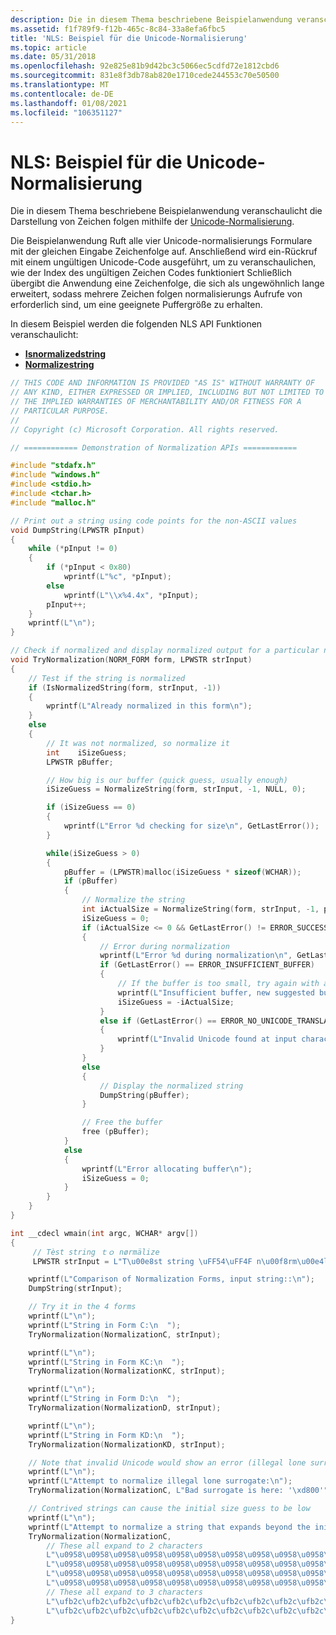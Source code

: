 ```yaml
---
description: Die in diesem Thema beschriebene Beispielanwendung veranschaulicht die Darstellung von Zeichen folgen mithilfe der Unicode-Normalisierung.
ms.assetid: f1f789f9-f12b-465c-8c84-33a8efa6fbc5
title: 'NLS: Beispiel für die Unicode-Normalisierung'
ms.topic: article
ms.date: 05/31/2018
ms.openlocfilehash: 92e825e81b9d42bc3c5066ec5cdfd72e1812cbd6
ms.sourcegitcommit: 831e8f3db78ab820e1710cede244553c70e50500
ms.translationtype: MT
ms.contentlocale: de-DE
ms.lasthandoff: 01/08/2021
ms.locfileid: "106351127"
---
```

# <a name="nls-unicode-normalization-sample"></a>NLS: Beispiel für die Unicode-Normalisierung

Die in diesem Thema beschriebene Beispielanwendung veranschaulicht die Darstellung von Zeichen folgen mithilfe der [Unicode-Normalisierung](using-unicode-normalization-to-represent-strings.md).

Die Beispielanwendung Ruft alle vier Unicode-normalisierungs Formulare mit der gleichen Eingabe Zeichenfolge auf. Anschließend wird ein-Rückruf mit einem ungültigen Unicode-Code ausgeführt, um zu veranschaulichen, wie der Index des ungültigen Zeichen Codes funktioniert Schließlich übergibt die Anwendung eine Zeichenfolge, die sich als ungewöhnlich lange erweitert, sodass mehrere Zeichen folgen normalisierungs Aufrufe von erforderlich sind, um eine geeignete Puffergröße zu erhalten.

In diesem Beispiel werden die folgenden NLS API Funktionen veranschaulicht:

-   [**Isnormalizedstring**](/windows/desktop/api/Winnls/nf-winnls-isnormalizedstring)
-   [**Normalizestring**](/windows/desktop/api/Winnls/nf-winnls-normalizestring)


```C++
// THIS CODE AND INFORMATION IS PROVIDED "AS IS" WITHOUT WARRANTY OF 
// ANY KIND, EITHER EXPRESSED OR IMPLIED, INCLUDING BUT NOT LIMITED TO 
// THE IMPLIED WARRANTIES OF MERCHANTABILITY AND/OR FITNESS FOR A 
// PARTICULAR PURPOSE. 
// 
// Copyright (c) Microsoft Corporation. All rights reserved. 

// ============ Demonstration of Normalization APIs ============ 

#include "stdafx.h"
#include "windows.h"
#include <stdio.h>
#include <tchar.h>
#include "malloc.h"

// Print out a string using code points for the non-ASCII values 
void DumpString(LPWSTR pInput)
{
    while (*pInput != 0)
    {
        if (*pInput < 0x80)
            wprintf(L"%c", *pInput);
        else
            wprintf(L"\\x%4.4x", *pInput);
        pInput++;
    }
    wprintf(L"\n");
}

// Check if normalized and display normalized output for a particular normalization form 
void TryNormalization(NORM_FORM form, LPWSTR strInput)
{
    // Test if the string is normalized 
    if (IsNormalizedString(form, strInput, -1))
    {
        wprintf(L"Already normalized in this form\n");
    }
    else
    {
        // It was not normalized, so normalize it 
        int    iSizeGuess;
        LPWSTR pBuffer;

        // How big is our buffer (quick guess, usually enough) 
        iSizeGuess = NormalizeString(form, strInput, -1, NULL, 0);

        if (iSizeGuess == 0)
        {
            wprintf(L"Error %d checking for size\n", GetLastError());
        }

        while(iSizeGuess > 0)
        {
            pBuffer = (LPWSTR)malloc(iSizeGuess * sizeof(WCHAR));
            if (pBuffer)
            {
                // Normalize the string 
                int iActualSize = NormalizeString(form, strInput, -1, pBuffer, iSizeGuess);
                iSizeGuess = 0;
                if (iActualSize <= 0 && GetLastError() != ERROR_SUCCESS)
                {
                    // Error during normalization 
                    wprintf(L"Error %d during normalization\n", GetLastError());
                    if (GetLastError() == ERROR_INSUFFICIENT_BUFFER)
                    {
                        // If the buffer is too small, try again with a bigger buffer. 
                        wprintf(L"Insufficient buffer, new suggested buffer size %d\n", -iActualSize);
                        iSizeGuess = -iActualSize;
                    }
                    else if (GetLastError() == ERROR_NO_UNICODE_TRANSLATION)
                    {
                        wprintf(L"Invalid Unicode found at input character index %d\n", -iActualSize);
                    }
                }
                else
                {
                    // Display the normalized string 
                    DumpString(pBuffer);
                }

                // Free the buffer 
                free (pBuffer);
            }
            else
            {
                wprintf(L"Error allocating buffer\n");
                iSizeGuess = 0;
            }
        }
    }
}

int __cdecl wmain(int argc, WCHAR* argv[])
{
     // Tèst string ｔｏ nørmälize 
     LPWSTR strInput = L"T\u00e8st string \uFF54\uFF4F n\u00f8rm\u00e4lize";

    wprintf(L"Comparison of Normalization Forms, input string::\n");
    DumpString(strInput);

    // Try it in the 4 forms 
    wprintf(L"\n");
    wprintf(L"String in Form C:\n  ");
    TryNormalization(NormalizationC, strInput);

    wprintf(L"\n");
    wprintf(L"String in Form KC:\n  ");
    TryNormalization(NormalizationKC, strInput);

    wprintf(L"\n");
    wprintf(L"String in Form D:\n  ");
    TryNormalization(NormalizationD, strInput);

    wprintf(L"\n");
    wprintf(L"String in Form KD:\n  ");
    TryNormalization(NormalizationKD, strInput);

    // Note that invalid Unicode would show an error (illegal lone surrogate in this case) 
    wprintf(L"\n");
    wprintf(L"Attempt to normalize illegal lone surrogate:\n");
    TryNormalization(NormalizationC, L"Bad surrogate is here: '\xd800'");

    // Contrived strings can cause the initial size guess to be low 
    wprintf(L"\n");
    wprintf(L"Attempt to normalize a string that expands beyond the initial guess\n");
    TryNormalization(NormalizationC,
        // These all expand to 2 characters 
        L"\u0958\u0958\u0958\u0958\u0958\u0958\u0958\u0958\u0958\u0958\u0958\u0958"
        L"\u0958\u0958\u0958\u0958\u0958\u0958\u0958\u0958\u0958\u0958\u0958\u0958"
        L"\u0958\u0958\u0958\u0958\u0958\u0958\u0958\u0958\u0958\u0958\u0958\u0958"
        L"\u0958\u0958\u0958\u0958\u0958\u0958\u0958\u0958\u0958\u0958\u0958\u0958"
        // These all expand to 3 characters 
        L"\ufb2c\ufb2c\ufb2c\ufb2c\ufb2c\ufb2c\ufb2c\ufb2c\ufb2c\ufb2c\ufb2c\ufb2c"
        L"\ufb2c\ufb2c\ufb2c\ufb2c\ufb2c\ufb2c\ufb2c\ufb2c\ufb2c\ufb2c\ufb2c\ufb2c");
}

```



 

 



